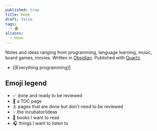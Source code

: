 ```yaml
---
published: true
title: Home
draft: false
tags:
  - 🏠
aliases:
  - Home
---
```

Notes and ideas ranging from programming, language learning, music, board games, movies.
Written in [Obsidian](https://obsidian.md/). Published with [Quartz](https://quartz.jzhao.xyz/).

 - [[Everything programming]]

## Emoji legend
- ✅ done and ready to be reviewed
- 🧭 a TOC page
- ⚓ pages that are done but don't need to be reviewed
- 💡 the incubator/ideas
- 📕 books I want to read
- 🎧 things I want to listen to
